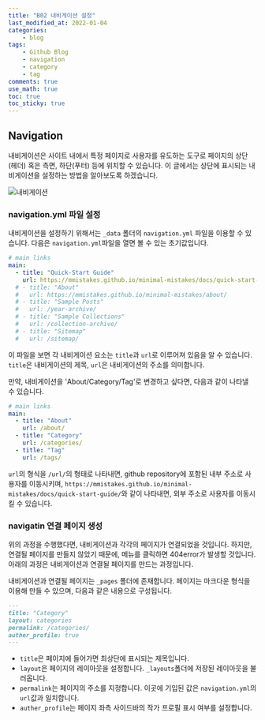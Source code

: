```yaml
---
title: "B02 내비게이션 설정"
last_modified_at: 2022-01-04
categories:
    - blog
tags:
    - Github Blog
    - navigation
    - category
    - tag
comments: true
use_math: true
toc: true
toc_sticky: true
---
```


## Navigation

내비게이션은 사이트 내에서 특정 페이지로 사용자를 유도하는 도구로 페이지의 상단(헤더) 혹은 측면, 하단(푸터) 등에 위치할 수 있습니다. 이 글에서는 상단에 표시되는 내비게이션을 설정하는 방법을 알아보도록 하겠습니다.

![내비게이션](https://user-images.githubusercontent.com/79562050/148228080-c577e967-c252-4114-b05e-d422f633897a.png)

### navigation.yml 파일 설정

내비게이션을 설정하기 위해서는 ``_data`` 폴더의 ``navigation.yml`` 파일을 이용할 수 있습니다. 다음은 ``navigation.yml``파일을 열면 볼 수 있는 초기값입니다.

```yml
# main links
main:
  - title: "Quick-Start Guide"
    url: https://mmistakes.github.io/minimal-mistakes/docs/quick-start-guide/
  # - title: "About"
  #   url: https://mmistakes.github.io/minimal-mistakes/about/
  # - title: "Sample Posts"
  #   url: /year-archive/
  # - title: "Sample Collections"
  #   url: /collection-archive/
  # - title: "Sitemap"
  #   url: /sitemap/
```

이 파일을 보면 각 내비게이션 요소는 ``title``과 ``url``로 이루어져 있음을 알 수 있습니다. ``title``은 내비게이션의 제목, ``url``은 내비게이션의 주소를 의미합니다.

만약, 내비게이션을 'About/Category/Tag'로 변경하고 싶다면, 다음과 같이 나타낼 수 있습니다.

```yml
# main links
main:
  - title: "About"
    url: /about/
  - title: "Category"
    url: /categories/
  - title: "Tag"
    url: /tags/
```

``url``의 형식을 ``/url/``의 형태로 나타내면, github repository에 포함된 내부 주소로 사용자를 이동시키며, ``https://mmistakes.github.io/minimal-mistakes/docs/quick-start-guide/``와 같이 나타내면, 외부 주소로 사용자를 이동시킬 수 있습니다.

### navigatin 연결 페이지 생성

위의 과정을 수행했다면, 내비게이션과 각각의 페이지가 연결되었을 것입니다. 하지만, 연결될 페이지를 만들지 않았기 때문에, 메뉴를 클릭하면 404error가 발생할 것입니다. 아래의 과정은 내비게이션과 연결될 페이지를 만드는 과정입니다.

내비게이션과 연결될 페이지는 ``_pages`` 폴더에 존재합니다. 페이지는 마크다운 형식을 이용해 만들 수 있으며, 다음과 같은 내용으로 구성됩니다.

```md
---
title: "Category"
layout: categories
permalink: /categories/
auther_profile: true
---
```

- ``title``은 페이지에 들어가면 최상단에 표시되는 제목입니다.
- ``layout``은 페이지의 레이아웃을 설정합니다. ``_layouts``폴더에 저장된 레이아웃을 불러옵니다.
- ``permalink``는 페이지의 주소를 지정합니다. 이곳에 기입된 값은 ``navigation.yml``의 ``url``값과 일치합니다.
- ``auther_profile``는 페이지 좌측 사이드바의 작가 프로필 표시 여부를 설정합니다.

